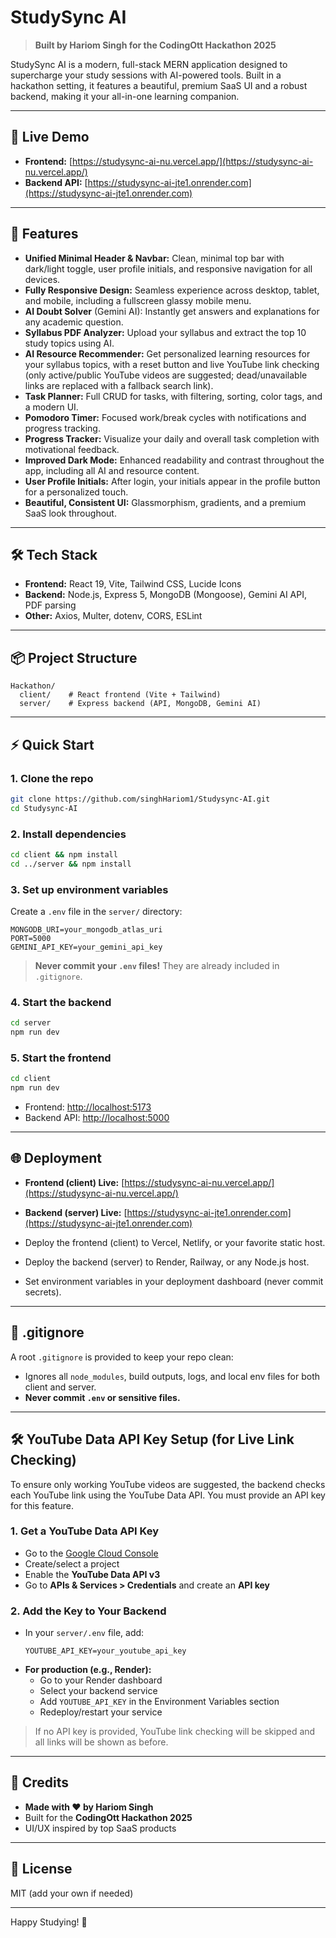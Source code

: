 # StudySync AI

> **Built by Hariom Singh for the CodingOtt Hackathon 2025**

StudySync AI is a modern, full-stack MERN application designed to supercharge your study sessions with AI-powered tools. Built in a hackathon setting, it features a beautiful, premium SaaS UI and a robust backend, making it your all-in-one learning companion.

---

## 🚀 Live Demo
- **Frontend:** [https://studysync-ai-nu.vercel.app/](https://studysync-ai-nu.vercel.app/)
- **Backend API:** [https://studysync-ai-jte1.onrender.com](https://studysync-ai-jte1.onrender.com)

---

## 🚀 Features

- **Unified Minimal Header & Navbar:** Clean, minimal top bar with dark/light toggle, user profile initials, and responsive navigation for all devices.
- **Fully Responsive Design:** Seamless experience across desktop, tablet, and mobile, including a fullscreen glassy mobile menu.
- **AI Doubt Solver** (Gemini AI): Instantly get answers and explanations for any academic question.
- **Syllabus PDF Analyzer:** Upload your syllabus and extract the top 10 study topics using AI.
- **AI Resource Recommender:** Get personalized learning resources for your syllabus topics, with a reset button and live YouTube link checking (only active/public YouTube videos are suggested; dead/unavailable links are replaced with a fallback search link).
- **Task Planner:** Full CRUD for tasks, with filtering, sorting, color tags, and a modern UI.
- **Pomodoro Timer:** Focused work/break cycles with notifications and progress tracking.
- **Progress Tracker:** Visualize your daily and overall task completion with motivational feedback.
- **Improved Dark Mode:** Enhanced readability and contrast throughout the app, including all AI and resource content.
- **User Profile Initials:** After login, your initials appear in the profile button for a personalized touch.
- **Beautiful, Consistent UI:** Glassmorphism, gradients, and a premium SaaS look throughout.

---

## 🛠️ Tech Stack

- **Frontend:** React 19, Vite, Tailwind CSS, Lucide Icons
- **Backend:** Node.js, Express 5, MongoDB (Mongoose), Gemini AI API, PDF parsing
- **Other:** Axios, Multer, dotenv, CORS, ESLint

---

## 📦 Project Structure

```
Hackathon/
  client/    # React frontend (Vite + Tailwind)
  server/    # Express backend (API, MongoDB, Gemini AI)
```

---

## ⚡ Quick Start

### 1. Clone the repo
```bash
git clone https://github.com/singhHariom1/Studysync-AI.git
cd Studysync-AI
```

### 2. Install dependencies
```bash
cd client && npm install
cd ../server && npm install
```

### 3. Set up environment variables
Create a `.env` file in the `server/` directory:
```env
MONGODB_URI=your_mongodb_atlas_uri
PORT=5000
GEMINI_API_KEY=your_gemini_api_key
```

> **Never commit your `.env` files!** They are already included in `.gitignore`.

### 4. Start the backend
```bash
cd server
npm run dev
```

### 5. Start the frontend
```bash
cd client
npm run dev
```

- Frontend: [http://localhost:5173](http://localhost:5173)
- Backend API: [http://localhost:5000](http://localhost:5000)

---

## 🌐 Deployment
- **Frontend (client) Live:** [https://studysync-ai-nu.vercel.app/](https://studysync-ai-nu.vercel.app/)
- **Backend (server) Live:** [https://studysync-ai-jte1.onrender.com](https://studysync-ai-jte1.onrender.com)

- Deploy the frontend (client) to Vercel, Netlify, or your favorite static host.
- Deploy the backend (server) to Render, Railway, or any Node.js host.
- Set environment variables in your deployment dashboard (never commit secrets).

---

## 📝 .gitignore
A root `.gitignore` is provided to keep your repo clean:
- Ignores all `node_modules`, build outputs, logs, and local env files for both client and server.
- **Never commit `.env` or sensitive files.**

---

## 🛠️ YouTube Data API Key Setup (for Live Link Checking)

To ensure only working YouTube videos are suggested, the backend checks each YouTube link using the YouTube Data API. You must provide an API key for this feature.

### 1. Get a YouTube Data API Key
- Go to the [Google Cloud Console](https://console.cloud.google.com/)
- Create/select a project
- Enable the **YouTube Data API v3**
- Go to **APIs & Services > Credentials** and create an **API key**

### 2. Add the Key to Your Backend
- In your `server/.env` file, add:
  ```
  YOUTUBE_API_KEY=your_youtube_api_key
  ```
- **For production (e.g., Render):**
  - Go to your Render dashboard
  - Select your backend service
  - Add `YOUTUBE_API_KEY` in the Environment Variables section
  - Redeploy/restart your service

> If no API key is provided, YouTube link checking will be skipped and all links will be shown as before.

---

## 🙏 Credits
- **Made with ❤️ by Hariom Singh**
- Built for the **CodingOtt Hackathon 2025**
- UI/UX inspired by top SaaS products

---

## 📣 License
MIT (add your own if needed)

---

Happy Studying! 🚀 